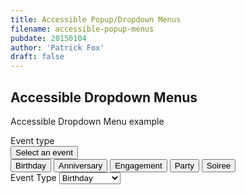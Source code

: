 ```yaml
---
title: Accessible Popup/Dropdown Menus
filename: accessible-popup-menus
pubdate: 20150104
author: 'Patrick Fox'
draft: false
---
```


<h2 data-page-title="Accessible Popup Menus">Accessible Dropdown Menus</h2>

Accessible Dropdown Menu example

<div id="event_custom">Event type</div>
<div class="dropdownmenu" data-drop-down="">
	<button data-drop-down-button="" aria-labelledby="selected event_custom"><span id="selected">Select an event</span></button>
	<div data-drop-down-menu="">
		<button data-drop-down-item="">Birthday</button>
		<button data-drop-down-item="">Anniversary</button>
		<button data-drop-down-item="">Engagement</button>
		<button data-drop-down-item="">Party</button>
		<button data-drop-down-item="">Soiree</button>
	</div>
</div>

<form method="post" action="#">
	<label for="event_select">Event Type</label>
	<select id="event_select" class="dropdown-select">
		<option>Birthday</option>
		<option>Anniversary</option>
		<option>Engagement</option>
		<option>Party</option>
		<option>Soiree</option>
	</select>
</form>